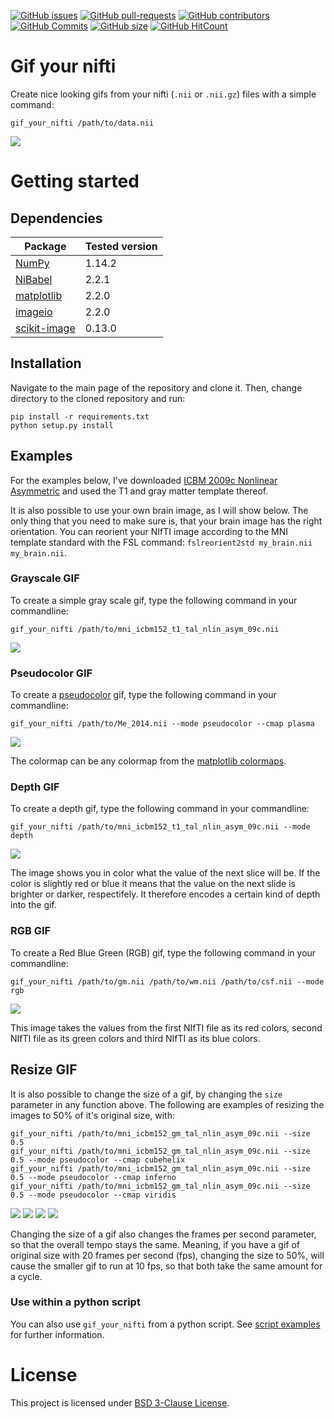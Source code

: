 [![GitHub issues](https://img.shields.io/github/issues/miykael/gif_your_nifti.svg)](https://github.com/miykael/gif_your_nifti/issues/)
[![GitHub pull-requests](https://img.shields.io/github/issues-pr/miykael/gif_your_nifti.svg)](https://github.com/miykael/gif_your_nifti/pulls/)
[![GitHub contributors](https://img.shields.io/github/contributors/miykael/gif_your_nifti.svg)](https://GitHub.com/miykael/gif_your_nifti/graphs/contributors/)
[![GitHub Commits](https://github-basic-badges.herokuapp.com/commits/miykael/gif_your_nifti.svg)](https://github.com/miykael/gif_your_nifti/commits/master)
[![GitHub size](https://github-size-badge.herokuapp.com/miykael/gif_your_nifti.svg)](https://github.com/miykael/gif_your_nifti/archive/master.zip)
[![GitHub HitCount](http://hits.dwyl.io/miykael/gif_your_nifti.svg)](http://hits.dwyl.io/miykael/gif_your_nifti)

# Gif your nifti
Create nice looking gifs from your nifti (`.nii` or `.nii.gz`) files with a simple command:

```
gif_your_nifti /path/to/data.nii
```
<img src="gifs/Me_2014_grayscale.gif">

# Getting started

## Dependencies

| Package                                   | Tested version |
|-------------------------------------------|----------------|
| [NumPy](http://www.numpy.org/)            | 1.14.2         |
| [NiBabel](http://nipy.org/nibabel/)       | 2.2.1          |
| [matplotlib](http://matplotlib.org/)      | 2.2.0          |
| [imageio](https://imageio.github.io/)     | 2.2.0          |
| [scikit-image](https://scikit-image.org/) | 0.13.0         |

## Installation

Navigate to the main page of the repository and clone it. Then, change directory to the cloned repository and run:
```
pip install -r requirements.txt
python setup.py install
```

## Examples

For the examples below, I've downloaded [ICBM 2009c Nonlinear Asymmetric](http://www.bic.mni.mcgill.ca/~vfonov/icbm/2009/mni_icbm152_nlin_asym_09c_nifti.zip) and used the T1 and gray matter template thereof.

It is also possible to use your own brain image, as I will show below. The only thing that you need to make sure is, that your brain image has the right orientation. You can reorient your NIfTI image according to the MNI template standard with the FSL command: `fslreorient2std my_brain.nii my_brain.nii`.

### Grayscale GIF

To create a simple gray scale gif, type the following command in your commandline:

```
gif_your_nifti /path/to/mni_icbm152_t1_tal_nlin_asym_09c.nii
```
<img src="gifs/mni_icbm152_t1_tal_nlin_asym_09c.gif">


### Pseudocolor GIF

To create a [pseudocolor](https://en.wikipedia.org/wiki/False_color#Pseudocolor) gif, type the following command in your commandline:
```
gif_your_nifti /path/to/Me_2014.nii --mode pseudocolor --cmap plasma
```
<img src="gifs/mni_icbm152_t1_tal_nlin_asym_09c_plasma.gif">

The colormap can be any colormap from the [matplotlib colormaps](https://matplotlib.org/examples/color/colormaps_reference.html).

### Depth GIF

To create a depth gif, type the following command in your commandline:

```
gif_your_nifti /path/to/mni_icbm152_t1_tal_nlin_asym_09c.nii --mode depth
```
<img src="gifs/mni_icbm152_gm_tal_nlin_asym_09c_depth.gif">

The image shows you in color what the value of the next slice will be. If the color is slightly red or blue it means that the value on the next slide is brighter or darker, respectifely. It therefore encodes a certain kind of depth into the gif.


### RGB GIF

To create a Red Blue Green (RGB) gif, type the following command in your commandline:

```
gif_your_nifti /path/to/gm.nii /path/to/wm.nii /path/to/csf.nii --mode rgb
```
<img src="gifs/mni_icbm152_gm_tal_nlin_asym_09c_rgb.gif">

This image takes the values from the first NIfTI file as its red colors, second NIfTI file as its green colors and third NIfTI as its blue colors.


## Resize GIF

It is also possible to change the size of a gif, by changing the `size` parameter in any function above. The following are examples of resizing the images to 50% of it's original size, with:


```
gif_your_nifti /path/to/mni_icbm152_gm_tal_nlin_asym_09c.nii --size 0.5
gif_your_nifti /path/to/mni_icbm152_gm_tal_nlin_asym_09c.nii --size 0.5 --mode pseudocolor --cmap cubehelix
gif_your_nifti /path/to/mni_icbm152_gm_tal_nlin_asym_09c.nii --size 0.5 --mode pseudocolor --cmap inferno
gif_your_nifti /path/to/mni_icbm152_gm_tal_nlin_asym_09c.nii --size 0.5 --mode pseudocolor --cmap viridis
```

<img src="gifs/mni_icbm152_gm_tal_nlin_asym_09c.gif">
<img src="gifs/mni_icbm152_gm_tal_nlin_asym_09c_cubehelix.gif">
<img src="gifs/mni_icbm152_gm_tal_nlin_asym_09c_inferno.gif">
<img src="gifs/mni_icbm152_gm_tal_nlin_asym_09c_viridis.gif">

Changing the size of a gif also changes the frames per second parameter, so that the overall tempo stays the same. Meaning, if you have a gif of original size with 20 frames per second (fps), changing the size to 50%, will cause the smaller gif to run at 10 fps, so that both take the same amount for a cycle.

### Use within a python script

You can also use `gif_your_nifti` from a python script. See [script examples](examples/example_script.py) for further information.

# License

This project is licensed under [BSD 3-Clause License](LICENSE.md).
